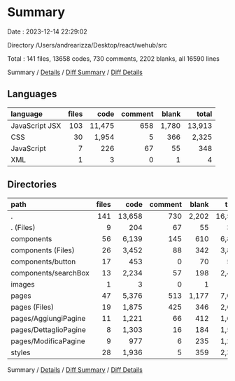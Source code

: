 # Summary

Date : 2023-12-14 22:29:02

Directory /Users/andrearizza/Desktop/react/wehub/src

Total : 141 files,  13658 codes, 730 comments, 2202 blanks, all 16590 lines

Summary / [Details](details.md) / [Diff Summary](diff.md) / [Diff Details](diff-details.md)

## Languages
| language | files | code | comment | blank | total |
| :--- | ---: | ---: | ---: | ---: | ---: |
| JavaScript JSX | 103 | 11,475 | 658 | 1,780 | 13,913 |
| CSS | 30 | 1,954 | 5 | 366 | 2,325 |
| JavaScript | 7 | 226 | 67 | 55 | 348 |
| XML | 1 | 3 | 0 | 1 | 4 |

## Directories
| path | files | code | comment | blank | total |
| :--- | ---: | ---: | ---: | ---: | ---: |
| . | 141 | 13,658 | 730 | 2,202 | 16,590 |
| . (Files) | 9 | 204 | 67 | 55 | 326 |
| components | 56 | 6,139 | 145 | 610 | 6,894 |
| components (Files) | 26 | 3,452 | 88 | 342 | 3,882 |
| components/button | 17 | 453 | 0 | 70 | 523 |
| components/searchBox | 13 | 2,234 | 57 | 198 | 2,489 |
| images | 1 | 3 | 0 | 1 | 4 |
| pages | 47 | 5,376 | 513 | 1,177 | 7,066 |
| pages (Files) | 19 | 1,875 | 425 | 346 | 2,646 |
| pages/AggiungiPagine | 11 | 1,221 | 66 | 412 | 1,699 |
| pages/DettaglioPagine | 8 | 1,303 | 16 | 184 | 1,503 |
| pages/ModificaPagine | 9 | 977 | 6 | 235 | 1,218 |
| styles | 28 | 1,936 | 5 | 359 | 2,300 |

Summary / [Details](details.md) / [Diff Summary](diff.md) / [Diff Details](diff-details.md)